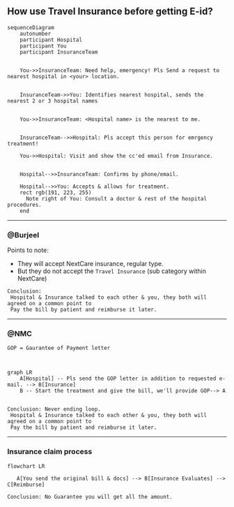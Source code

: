 ## How use Travel Insurance before getting E-id?


```mermaid 
sequenceDiagram
    autonumber
    participant Hospital
    participant You
    participant InsuranceTeam
    
    
    You->>InsuranceTeam: Need help, emergency! Pls Send a request to nearest hospital in <your> location.
    
    
    InsuranceTeam->>You: Identifies nearest hospital, sends the nearest 2 or 3 hospital names
    

    You->>InsuranceTeam: <Hospital name> is the nearest to me.
    
    
    InsuranceTeam-->>Hospital: Pls accept this person for emrgency treatment!

    You->>Hospital: Visit and show the cc'ed email from Insurance.
    
    
    Hospital-->>InsuranceTeam: Confirms by phone/email.
    
    Hospital-->>You: Accepts & allows for treatment.
    rect rgb(191, 223, 255)
      Note right of You: Consult a doctor & rest of the hospital procedures.
    end

```

---

### @Burjeel 

Points to note:
- They will accept NextCare insurance, regular type.
- But they do not accept the `Travel Insurance` (sub category within NextCare)

```
Conclusion:
 Hospital & Insurance talked to each other & you, they both will agreed on a common point to 
 Pay the bill by patient and reimburse it later.
 ```
 
 ---

### @NMC


`GOP = Gaurantee of Payment letter`

```mermaid


graph LR
    A[Hospital] -- Pls send the GOP letter in addition to requested e-mail. --> B[Insurance]
    B -- Start the treatment and give the bill, we'll provide GOP--> A
    
```

```
Conclusion: Never ending loop.
 Hospital & Insurance talked to each other & you, they both will agreed on a common point to 
 Pay the bill by patient and reimburse it later.
 ```
 
 --- 
 
 ### Insurance claim process
 ```mermaid
 flowchart LR
 
    A[You send the original bill & docs] --> B[Insurance Evaluates] --> C[Reimburse]
 ```
 
 ```
Conclusion: No Guarantee you will get all the amount.
 
 ```
 
 
